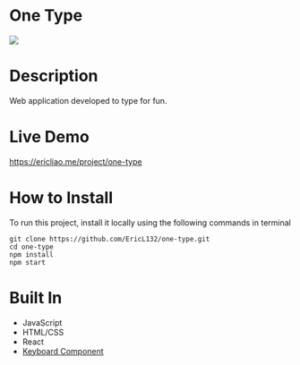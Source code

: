 # One Type
![](https://i.gyazo.com/6fcbaead59842c2046d8c9c5065e8d34.png)

# Description
Web application developed to type for fun. 

# Live Demo
https://ericliao.me/project/one-type

# How to Install
To run this project, install it locally using the following commands in terminal
```
git clone https://github.com/EricL132/one-type.git
cd one-type
npm install 
npm start
```
# Built In
- JavaScript
- HTML/CSS
- React
- [Keyboard Component](https://github.com/hodgef/simple-keyboard)
